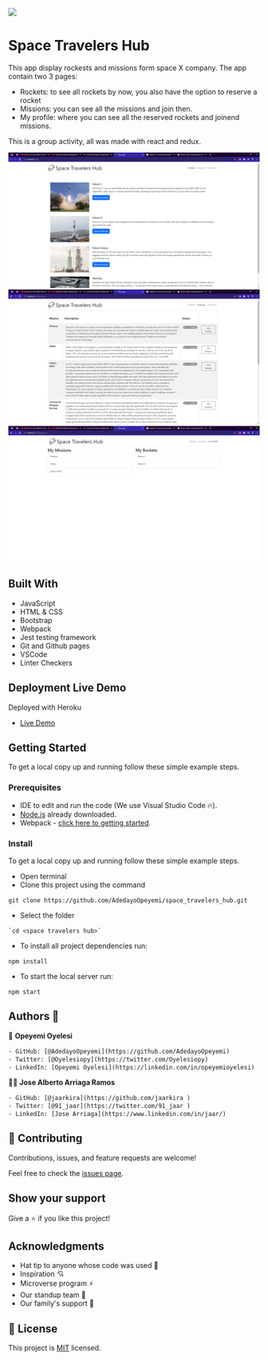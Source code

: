 ![](https://img.shields.io/badge/Microverse-blueviolet)

# Space Travelers Hub

 This app display rockests and missions form space X company. The app contain two 3 pages:
- Rockets: to see all rockets by now, you also have the option to reserve a rocket
- Missions: you can see all the missions and join then.
- My profile: where you can see all the reserved rockets and joinend missions.

 This is a group activity, all was made with react and redux.

![screenshot](./src/assets/rockets.png)  ![screenshot](./src/assets/missions.png) ![screenshot](./src/assets/my_profile.png)

## Built With

- JavaScript
- HTML & CSS
- Bootstrap
- Webpack
- Jest testing framework
- Git and Github pages
- VSCode
- Linter Checkers

## Deployment Live Demo

Deployed with Heroku
  - [Live Demo](https://spacetravelershub.herokuapp.com/)

## Getting Started

To get a local copy up and running follow these simple example steps.

### Prerequisites

- IDE to edit and run the code (We use Visual Studio Code 🔥).
- [Node.js](https://nodejs.org/en/download/) already downloaded.
- Webpack - [click here to getting started](https://webpack.js.org/guides/getting-started/).

### Install

To get a local copy up and running follow these simple example steps.
- Open terminal
- Clone this project using the command
```
git clone https://github.com/AdedayoOpeyemi/space_travelers_hub.git
```
- Select the folder
```
`cd <space travelers hub>`
```
- To install all project dependencies run:
```
npm install
```
- To start the local server run:
```
npm start
```

## Authors 👤 

👤 **Opeyemi Oyelesi**
```
- GitHub: [@AdedayoOpeyemi](https://github.com/AdedayoOpeyemi)
- Twitter: [@Oyelesiopy](https://twitter.com/Oyelesiopy)
- LinkedIn: [Opeyemi Oyelesi](https://linkedin.com/in/opeyemioyelesi)
```

👨‍💻 **Jose Alberto Arriaga Ramos**
```
- GitHub: [@jaarkira](https://github.com/jaarkira )
- Twitter: [@91_jaar](https://twitter.com/91_jaar )
- LinkedIn: [Jose Arriaga](https://www.linkedin.com/in/jaar/)
```

## 🤝 Contributing

Contributions, issues, and feature requests are welcome!

Feel free to check the [issues page](https://github.com/DanSam5K/Webflix-Index/issues).

## Show your support

Give a ⭐️ if you like this project!


## Acknowledgments

- Hat tip to anyone whose code was used 🔰
- Inspiration 💘
- Microverse program ⚡
- Our standup team 🏹
- Our family's support 🙌

## 📝 License

This project is [MIT](./LICENSE) licensed.
